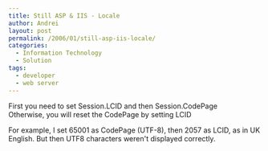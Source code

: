 ```yaml
---
title: Still ASP & IIS - Locale
author: Andrei
layout: post
permalink: /2006/01/still-asp-iis-locale/
categories:
  - Information Technology
  - Solution
tags:
  - developer
  - web server
---
```

First you need to set Session.LCID and then Session.CodePage  
Otherwise, you will reset the CodePage by setting LCID

For example, I set 65001 as CodePage (UTF-8), then 2057 as LCID, as in UK English. But then UTF8 characters weren't displayed correctly.